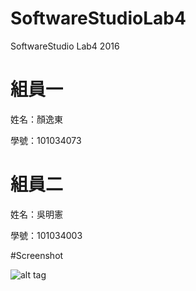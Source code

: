 # SoftwareStudioLab4
SoftwareStudio Lab4 2016

# 組員一

姓名：顏逸東

學號：101034073

# 組員二

姓名：吳明憲	

學號：101034003

#Screenshot

![alt tag](/csc.png)